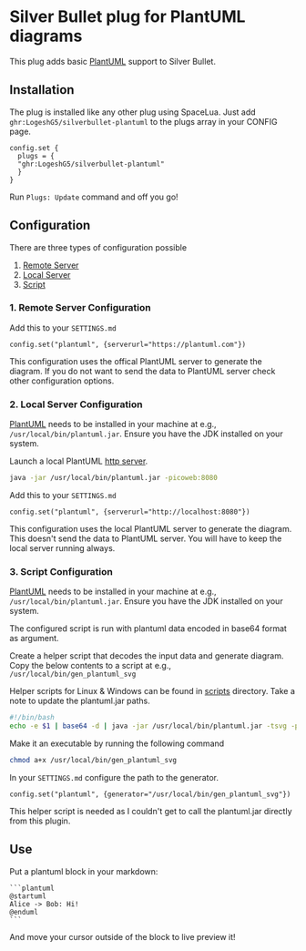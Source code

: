 # Silver Bullet plug for PlantUML diagrams

This plug adds basic [PlantUML](https://www.plantuml.com) support to Silver Bullet.

## Installation

The plug is installed like any other plug using SpaceLua. Just add `ghr:LogeshG5/silverbullet-plantuml` to the plugs array in your CONFIG page.

```space-lua
config.set {
  plugs = {
  "ghr:LogeshG5/silverbullet-plantuml"
  }
}
```

Run `Plugs: Update` command and off you go!

## Configuration

There are three types of configuration possible

1. [Remote Server](#1-remote-server-configuration)
2. [Local Server](#2-local-server-configuration)
3. [Script](#3-script-configuration)

### 1. Remote Server Configuration

Add this to your `SETTINGS.md`

```space-lua
config.set("plantuml", {serverurl="https://plantuml.com"})
```

This configuration uses the offical PlantUML server to generate the diagram. If you do not want to send the data to PlantUML server check other configuration options.

### 2. Local Server Configuration

[PlantUML](https://plantuml.com/download) needs to be installed in your machine at e.g., `/usr/local/bin/plantuml.jar`. Ensure you have the JDK installed on your system.

Launch a local PlantUML [http server](https://plantuml.com/picoweb).

```bash
java -jar /usr/local/bin/plantuml.jar -picoweb:8080
```

Add this to your `SETTINGS.md`

```space-lua
config.set("plantuml", {serverurl="http://localhost:8080"})
```

This configuration uses the local PlantUML server to generate the diagram. This doesn't send the data to PlantUML server. You will have to keep the local server running always.

### 3. Script Configuration

[PlantUML](https://plantuml.com/download) needs to be installed in your machine at e.g., `/usr/local/bin/plantuml.jar`. Ensure you have the JDK installed on your system.

The configured script is run with plantuml data encoded in base64 format as argument.

Create a helper script that decodes the input data and generate diagram. Copy the below contents to a script at e.g., `/usr/local/bin/gen_plantuml_svg`

Helper scripts for Linux & Windows can be found in [scripts](scripts) directory. Take a note to update the plantuml.jar paths.

```bash
#!/bin/bash
echo -e $1 | base64 -d | java -jar /usr/local/bin/plantuml.jar -tsvg -pipe
```

Make it an executable by running the following command

```bash
chmod a+x /usr/local/bin/gen_plantuml_svg
```

In your `SETTINGS.md` configure the path to the generator.

```space-lua
config.set("plantuml", {generator="/usr/local/bin/gen_plantuml_svg"})
```

This helper script is needed as I couldn't get to call the plantuml.jar directly from this plugin.

## Use

Put a plantuml block in your markdown:

````
```plantuml
@startuml
Alice -> Bob: Hi!
@enduml
```
````

And move your cursor outside of the block to live preview it!
